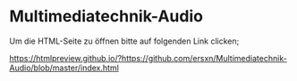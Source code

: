 # Multimediatechnik-Audio

Um die HTML-Seite zu öffnen bitte auf folgenden Link clicken;

 https://htmlpreview.github.io/?https://github.com/ersxn/Multimediatechnik-Audio/blob/master/index.html
